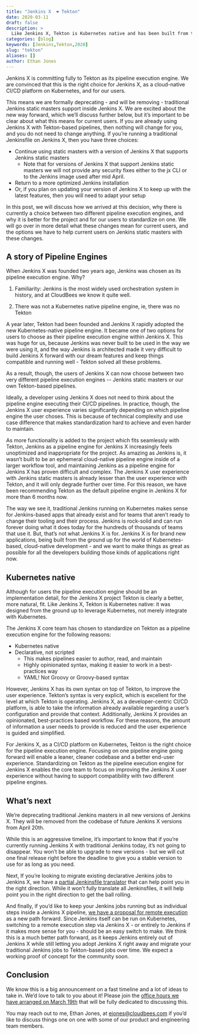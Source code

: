```yaml
---
title: "Jenkins X  ❤ Tekton"
date: 2020-03-11
draft: false
description: >
  Like Jenkins X, Tekton is Kubernetes native and has been built from the ground up to leverage Kubernetes. 
categories: [blog]
keywords: [Jenkins,Tekton,2020]
slug: "tekton"
aliases: []
author: Ethan Jones
---
```


Jenkins X is committing fully to Tekton as its pipeline execution engine. We are convinced that this is the right choice for Jenkins X, as a cloud-native CI/CD platform on Kubernetes, and for our users. 

This means we are formally deprecating - and will be removing - traditional Jenkins static masters support inside Jenkins X. We are excited about the new way forward, which we’ll discuss further below, but it’s important to be clear about what this means for current users. If you are already using Jenkins X with Tekton-based pipelines, then nothing will change for you, and you do not need to change anything. If you’re running a traditional Jenkinsfile on Jenkins X, then you have three choices: 

* Continue using static masters with a version of Jenkins X that supports Jenkins static masters
    * Note that for versions of Jenkins X that support Jenkins static masters we will not provide any security fixes either to the jx CLI or to the Jenkins image used after mid April.
* Return to a more optimized Jenkins installation
* Or, if you plan on updating your version of Jenkins X to keep up with the latest features, then you will need to adapt your setup

In this post, we will discuss how we arrived at this decision, why there is currently a choice between two different pipeline execution engines, and why it is better for the project and for our users to standardize on one. We will go over in more detail what these changes mean for current users, and the options we have to help current users on Jenkins static masters with these changes.

## A story of Pipeline Engines

When Jenkins X was founded two years ago, Jenkins was chosen as its pipeline execution engine. Why? 

1) Familiarity: Jenkins is the most widely used orchestration system in history, and at CloudBees we know it quite well.

2) There was not a Kubernetes native pipeline engine, ie, there was no Tekton

A year later, Tekton had been founded and Jenkins X rapidly adopted the new Kubernetes-native pipeline engine. It became one of two options for users to choose as their pipeline execution engine within Jenkins X. This was huge for us, because Jenkins was never built to be used in the way we were using it, and the way Jenkins is architected made it very difficult to build Jenkins X forward with our dream features and keep things compatible and running well - Tekton solved all these problems.

As a result, though, the users of Jenkins X can now choose between two very different pipeline execution engines -- Jenkins static masters or our own Tekton-based pipelines.

Ideally, a developer using Jenkins X does not need to think about the pipeline engine executing their CI/CD pipelines.  In practice, though, the Jenkins X user experience varies significantly depending on which pipeline engine the user choses. This is because of technical complexity and use case difference that makes standardization hard to achieve and even harder to maintain.

As more functionality is added to the project which fits seamlessly with Tekton, Jenkins as a pipeline engine for Jenkins X increasingly feels unoptimized and inappropriate for the project. As amazing as Jenkins is, it wasn’t built to be an ephemeral cloud-native pipeline engine inside of a larger workflow tool, and maintaining Jenkins as a pipeline engine for Jenkins X has proven difficult and complex. The Jenkins X user experience with Jenkins static masters is already lesser than the user experience with Tekton, and it will only degrade further over time. For this reason, we have been recommending Tekton as the default pipeline engine in Jenkins X for more than 6 months now.  

The way we see it, traditional Jenkins running on Kubernetes makes sense for Jenkins-based apps that already exist and for teams that aren’t ready to change their tooling and their process. Jenkins is rock-solid and can run forever doing what it does today for the hundreds of thousands of teams that use it. But, that’s not what Jenkins X is for. Jenkins X is for brand new applications, being built from the ground up for the world of Kubernetes-based, cloud-native development - and we want to make things as great as possible for all the developers building those kinds of applications right now.

## Kubernetes native 

Although for users the pipeline execution engine should be an implementation detail, for the Jenkins X project Tekton is clearly a better, more natural, fit. Like Jenkins X, Tekton is Kubernetes native: it was designed from the ground up to leverage Kubernetes, not merely integrate with Kubernetes.

The Jenkins X core team has chosen to standardize on Tekton as a pipeline execution engine for the following reasons:

* Kubernetes native
* Declarative, not scripted
    * This makes pipelines easier to author, read, and maintain
    * Highly opinionated syntax, making it easier to work in a best-practices way
    * YAML! Not Groovy or Groovy-based syntax 

However, Jenkins X has its own syntax on top of Tekton, to improve the user experience. Tekton’s syntax is very explicit, which is excellent for the level at which Tekton is operating. Jenkins X, as a developer-centric CI/CD platform, is able to take the information already available regarding a user’s configuration and provide that context. Additionally, Jenkins X provides an opinionated, best-practices based workflow. For these reasons, the amount of information a user needs to provide is reduced and the user experience is guided and simplified.

For Jenkins X, as a CI/CD platform on Kubernetes, Tekton is the right choice for the pipeline execution engine. Focusing on one pipeline engine going forward will enable a leaner, cleaner codebase and a better end-user experience. Standardizing on Tekton as the pipeline execution engine for Jenkins X enables the core team to focus on improving the Jenkins X user experience without having to support compatibility with two different pipeline engines.

## What’s next 

We’re deprecating traditional Jenkins masters in all new versions of Jenkins X. They will be removed from the codebase of future Jenkins X versions from April 20th. 

While this is an aggressive timeline, it’s important to know that if you’re currently running Jenkins X with traditional Jenkins today, it’s not going to disappear. You won’t be able to upgrade to new versions - but we will cut one final release right before the deadline to give you a stable version to use for as long as you need.

Next, If you’re looking to migrate existing declarative Jenkins jobs to Jenkins X, we have a [partial Jenkinsfile translator](https://github.com/jenkins-x/jx-convert-jenkinsfile) that can help point you in the right direction. While it won’t fully translate all Jenkinsfiles, it will help point you in the right direction to get the ball rolling.

And finally, if you’d like to keep your Jenkins jobs running but as individual steps inside a Jenkins X pipeline, [we have a proposal for remote execution](https://jenkins-x.io/docs/labs/jenkins/) as a new path forward. Since Jenkins itself can be run on Kubernetes, switching to a remote execution step via Jenkins X - or entirely to Jenkins if it makes more sense for you - should be an easy switch to make. We think this is a much better path forward, as it keeps Jenkins entirely out of Jenkins X while still letting you adopt Jenkins X right away and migrate your traditional Jenkins jobs to Tekton-based jobs over time. We expect a working proof of concept for the community soon.

## Conclusion

We know this is a big announcement on a fast timeline and a lot of ideas to take in. We’d love to talk to you about it! Please join the [office hours we have arranged on March 19th](https://jenkins-x.io/community/office_hours/) that will be fully dedicated to discussing this. 

You may reach out to me, Ethan Jones, at ejones@cloudbees.com if you’d like to discuss things one on one with some of our product and engineering team members.